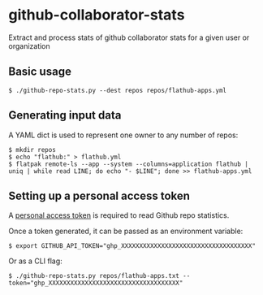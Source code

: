 # github-collaborator-stats

Extract and process stats of github collaborator stats for a given user or organization

## Basic usage

```
$ ./github-repo-stats.py --dest repos repos/flathub-apps.yml
```

## Generating input data

A YAML dict is used to represent one owner to any number of repos:

```
$ mkdir repos
$ echo "flathub:" > flathub.yml
$ flatpak remote-ls --app --system --columns=application flathub | uniq | while read LINE; do echo "- $LINE"; done >> flathub-apps.yml
```

## Setting up a personal access token

A [personal access token](https://github.com/settings/tokens) is required to read Github repo statistics.

Once a token generated, it can be passed as an environment variable:

```
$ export GITHUB_API_TOKEN="ghp_XXXXXXXXXXXXXXXXXXXXXXXXXXXXXXXXXXXX"
```

Or as a CLI flag:

```
$ ./github-repo-stats.py repos/flathub-apps.txt --token="ghp_XXXXXXXXXXXXXXXXXXXXXXXXXXXXXXXXXXXX"
```
